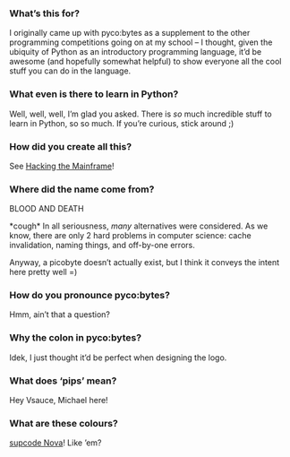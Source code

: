 ### What’s this for?
I originally came up with pyco:bytes as a supplement to the other programming competitions going on at my school – I thought, given the ubiquity of Python as an introductory programming language, it’d be awesome (and hopefully somewhat helpful) to show everyone all the cool stuff you can do in the language.

### What even is there to learn in Python?
Well, well, well, I’m glad you asked. There is *so* much incredible stuff to learn in Python, so so much. If you’re curious, stick around ;)
<!-- If you’re in doubt, just take a look at the [index](https://sup2point0.github.io/pycobytes/issues) ;) -->

### How did you create all this?
See [Hacking the Mainframe](https://sup2point0.github.io/pycobytes/dev)!

### Where did the name come from?
BLOOD AND DEATH

\*cough* In all seriousness, *many* alternatives were considered. As we know, there are only 2 hard problems in computer science: cache invalidation, naming things, and off-by-one errors.

Anyway, a picobyte doesn’t actually exist, but I think it conveys the intent here pretty well =)

### How do you pronounce pyco:bytes?
Hmm, ain’t that a question?

### Why the colon in pyco:bytes?
Idek, I just thought it’d be perfect when designing the logo.

### What does ‘pips’ mean?
Hey Vsauce, Michael here!

### What are these colours?
[supcode Nova](https://github.com/Sup2point0/supcode/tree/sup/resources/Nova)! Like ’em?
